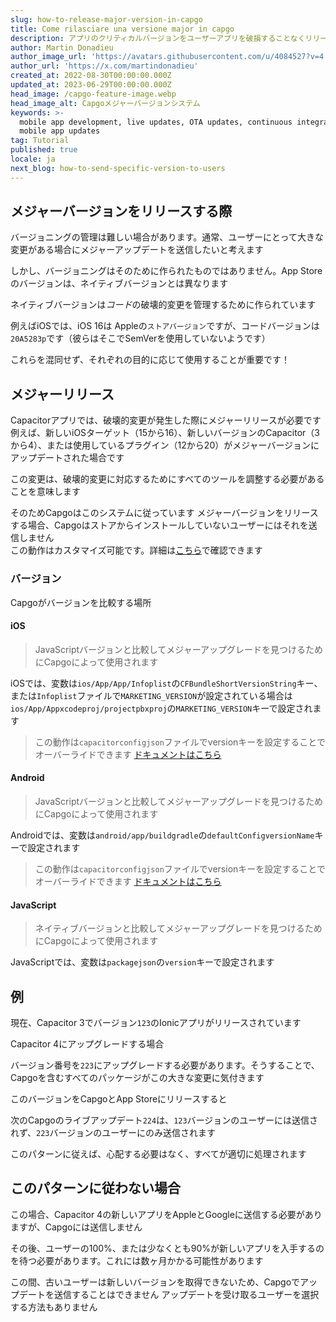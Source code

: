 ```yaml
---
slug: how-to-release-major-version-in-capgo
title: Come rilasciare una versione major in capgo
description: アプリのクリティカルバージョンをユーザーアプリを破損することなくリリースする必要がある時期と方法を理解する
author: Martin Donadieu
author_image_url: 'https://avatars.githubusercontent.com/u/4084527?v=4'
author_url: 'https://x.com/martindonadieu'
created_at: 2022-08-30T00:00:00.000Z
updated_at: 2023-06-29T00:00:00.000Z
head_image: /capgo-feature-image.webp
head_image_alt: Capgoメジャーバージョンシステム
keywords: >-
  mobile app development, live updates, OTA updates, continuous integration,
  mobile app updates
tag: Tutorial
published: true
locale: ja
next_blog: how-to-send-specific-version-to-users
---
```


## メジャーバージョンをリリースする際

バージョニングの管理は難しい場合があります。通常、ユーザーにとって大きな変更がある場合にメジャーアップデートを送信したいと考えます

しかし、バージョニングはそのために作られたものではありません。App Storeのバージョンは、ネイティブバージョンとは異なります

ネイティブバージョンは*コード*の破壊的変更を管理するために作られています

例えばiOSでは、iOS 16は Appleの`ストアバージョン`ですが、コードバージョンは`20A5283p`です（彼らはそこでSemVerを使用していないようです）

これらを混同せず、それぞれの目的に応じて使用することが重要です！

## メジャーリリース

Capacitorアプリでは、破壊的変更が発生した際にメジャーリリースが必要です
例えば、新しいiOSターゲット（15から16）、新しいバージョンのCapacitor（3から4）、または使用しているプラグイン（12から20）がメジャーバージョンにアップデートされた場合です

この変更は、破壊的変更に対応するためにすべてのツールを調整する必要があることを意味します

そのためCapgoはこのシステムに従っています
メジャーバージョンをリリースする場合、Capgoはストアからインストールしていないユーザーにはそれを送信しません\
この動作はカスタマイズ可能です。詳細は[こちら](/docs/cli/commands/#disable-updates-strategy)で確認できます

### バージョン

Capgoがバージョンを比較する場所

#### iOS
  > JavaScriptバージョンと比較してメジャーアップグレードを見つけるためにCapgoによって使用されます

 iOSでは、変数は`ios/App/App/Infoplist`の`CFBundleShortVersionString`キー、または`Infoplist`ファイルで`MARKETING_VERSION`が設定されている場合は`ios/App/Appxcodeproj/projectpbxproj`の`MARKETING_VERSION`キーで設定されます
  > この動作は`capacitorconfigjson`ファイルでversionキーを設定することでオーバーライドできます [ドキュメントはこちら](/docs/plugin/auto-update#advanced-settings/)

#### Android
  > JavaScriptバージョンと比較してメジャーアップグレードを見つけるためにCapgoによって使用されます

  Androidでは、変数は`android/app/buildgradle`の`defaultConfigversionName`キーで設定されます
  > この動作は`capacitorconfigjson`ファイルでversionキーを設定することでオーバーライドできます [ドキュメントはこちら](/docs/plugin/auto-update#advanced-settings/)

#### JavaScript
  > ネイティブバージョンと比較してメジャーアップグレードを見つけるためにCapgoによって使用されます

  JavaScriptでは、変数は`packagejson`の`version`キーで設定されます

## 例

現在、Capacitor 3でバージョン`123`のIonicアプリがリリースされています

Capacitor 4にアップグレードする場合

バージョン番号を`223`にアップグレードする必要があります。そうすることで、Capgoを含むすべてのパッケージがこの大きな変更に気付きます

このバージョンをCapgoとApp Storeにリリースすると

次のCapgoのライブアップデート`224`は、`123`バージョンのユーザーには送信されず、`223`バージョンのユーザーにのみ送信されます

このパターンに従えば、心配する必要はなく、すべてが適切に処理されます

## このパターンに従わない場合

この場合、Capacitor 4の新しいアプリをAppleとGoogleに送信する必要がありますが、Capgoには送信しません

その後、ユーザーの100%、または少なくとも90%が新しいアプリを入手するのを待つ必要があります。これには数ヶ月かかる可能性があります

この間、古いユーザーは新しいバージョンを取得できないため、Capgoでアップデートを送信することはできません
アップデートを受け取るユーザーを選択する方法もありません